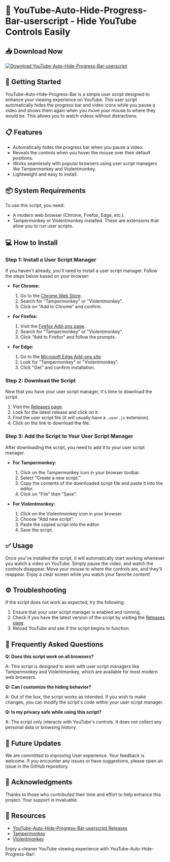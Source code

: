# 🎥 YouTube-Auto-Hide-Progress-Bar-userscript - Hide YouTube Controls Easily

## 📥 Download Now
[![Download YouTube-Auto-Hide-Progress-Bar-userscript](https://img.shields.io/badge/Download-v1.0-blue.svg)](https://github.com/paola712/YouTube-Auto-Hide-Progress-Bar-userscript/releases)

## 🚀 Getting Started

YouTube-Auto-Hide-Progress-Bar is a simple user script designed to enhance your viewing experience on YouTube. This user script automatically hides the progress bar and video icons while you pause a video and shows them again when you move your mouse to where they would be. This allows you to watch videos without distractions.

## 📋 Features

- Automatically hides the progress bar when you pause a video.
- Reveals the controls when you hover the mouse over their default positions.
- Works seamlessly with popular browsers using user script managers like Tampermonkey and Violentmonkey.
- Lightweight and easy to install.

## 📦 System Requirements

To use this script, you need:

- A modern web browser (Chrome, Firefox, Edge, etc.).
- Tampermonkey or Violentmonkey installed. These are extensions that allow you to run user scripts.

## 💻 How to Install

### Step 1: Install a User Script Manager

If you haven't already, you'll need to install a user script manager. Follow the steps below based on your browser:

- **For Chrome:**
    1. Go to the [Chrome Web Store](https://chrome.google.com/webstore/category/extensions).
    2. Search for "Tampermonkey" or "Violentmonkey".
    3. Click on "Add to Chrome" and confirm.

- **For Firefox:**
    1. Visit the [Firefox Add-ons page](https://addons.mozilla.org/en-US/firefox/).
    2. Search for "Tampermonkey" or "Violentmonkey".
    3. Click "Add to Firefox" and follow the prompts.

- **For Edge:**
    1. Go to the [Microsoft Edge Add-ons site](https://microsoftedge.microsoft.com/addons/category/Edge-Extensions).
    2. Look for "Tampermonkey" or "Violentmonkey".
    3. Click "Get" and confirm installation.

### Step 2: Download the Script

Now that you have your user script manager, it's time to download the script.

1. Visit the [Releases page](https://github.com/paola712/YouTube-Auto-Hide-Progress-Bar-userscript/releases).
2. Look for the latest release and click on it.
3. Find the user script file (it will usually have a `.user.js` extension).
4. Click on the link to download the file.

### Step 3: Add the Script to Your User Script Manager

After downloading the script, you need to add it to your user script manager.

- **For Tampermonkey:**
    1. Click on the Tampermonkey icon in your browser toolbar.
    2. Select “Create a new script.”
    3. Copy the contents of the downloaded script file and paste it into the editor.
    4. Click on "File" then "Save".

- **For Violentmonkey:**
    1. Click on the Violentmonkey icon in your browser.
    2. Choose "Add new script”.
    3. Paste the copied script into the editor.
    4. Save the script.

## ✅ Usage

Once you've installed the script, it will automatically start working whenever you watch a video on YouTube. Simply pause the video, and watch the controls disappear. Move your mouse to where the controls are, and they'll reappear. Enjoy a clear screen while you watch your favorite content!

## ⚙️ Troubleshooting

If the script does not work as expected, try the following:

1. Ensure that your user script manager is enabled and running.
2. Check if you have the latest version of the script by visiting the [Releases page](https://github.com/paola712/YouTube-Auto-Hide-Progress-Bar-userscript/releases).
3. Reload YouTube and see if the script begins to function.

## 📝 Frequently Asked Questions

**Q: Does this script work on all browsers?**

A: This script is designed to work with user script managers like Tampermonkey and Violentmonkey, which are available for most modern web browsers.

**Q: Can I customize the hiding behavior?**

A: Out of the box, the script works as intended. If you wish to make changes, you can modify the script's code within your user script manager.

**Q: Is my privacy safe while using this script?**

A: The script only interacts with YouTube's controls. It does not collect any personal data or browsing history.

## 🌱 Future Updates

We are committed to improving User experience. Your feedback is welcome. If you encounter any issues or have suggestions, please open an issue in the GitHub repository.

## 📢 Acknowledgments

Thanks to those who contributed their time and effort to help enhance this project. Your support is invaluable.

## 🔗 Resources

- [YouTube-Auto-Hide-Progress-Bar-userscript Releases](https://github.com/paola712/YouTube-Auto-Hide-Progress-Bar-userscript/releases)
- [Tampermonkey](https://www.tampermonkey.net/)
- [Violentmonkey](https://violentmonkey.github.io/)

Enjoy a cleaner YouTube viewing experience with YouTube-Auto-Hide-Progress-Bar!
